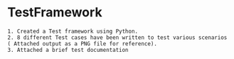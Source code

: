 # TestFramework

	1. Created a Test framework using Python.
	2. 8 different Test cases have been written to test various scenarios ( Attached output as a PNG file for reference). 
	3. Attached a brief test documentation
